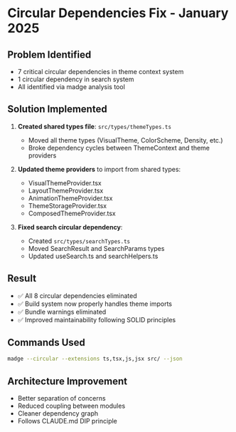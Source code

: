 # Circular Dependencies Fix - January 2025

## Problem Identified

- 7 critical circular dependencies in theme context system
- 1 circular dependency in search system
- All identified via madge analysis tool

## Solution Implemented

1. **Created shared types file**: `src/types/themeTypes.ts`
    - Moved all theme types (VisualTheme, ColorScheme, Density, etc.)
    - Broke dependency cycles between ThemeContext and theme providers

2. **Updated theme providers** to import from shared types:
    - VisualThemeProvider.tsx
    - LayoutThemeProvider.tsx
    - AnimationThemeProvider.tsx
    - ThemeStorageProvider.tsx
    - ComposedThemeProvider.tsx

3. **Fixed search circular dependency**:
    - Created `src/types/searchTypes.ts`
    - Moved SearchResult and SearchParams types
    - Updated useSearch.ts and searchHelpers.ts

## Result

- ✅ All 8 circular dependencies eliminated
- ✅ Build system now properly handles theme imports
- ✅ Bundle warnings eliminated
- ✅ Improved maintainability following SOLID principles

## Commands Used

```bash
madge --circular --extensions ts,tsx,js,jsx src/ --json
```

## Architecture Improvement

- Better separation of concerns
- Reduced coupling between modules
- Cleaner dependency graph
- Follows CLAUDE.md DIP principle
